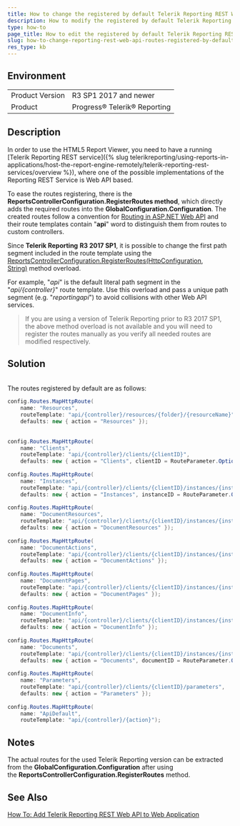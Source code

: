 ```yaml
---
title: How to change the registered by default Telerik Reporting REST Web API routes
description: How to modify the registered by default Telerik Reporting REST Web API routes.
type: how-to
page_title: How to edit the registered by default Telerik Reporting REST Web API routes
slug: how-to-change-reporting-rest-web-api-routes-registered-by-default
res_type: kb
---
```


## Environment
 
<table>
    <tbody>
	    <tr>
	    	<td>Product Version</td>
	    	<td>R3 SP1 2017 and newer</td>
	    </tr>
	    <tr>
	    	<td>Product</td>
	    	<td>Progress® Telerik® Reporting</td>
	    </tr>
    </tbody>
</table>
 
## Description   

In order to use the HTML5 Report Viewer, you need to have a running [Telerik Reporting REST service]({% slug telerikreporting/using-reports-in-applications/host-the-report-engine-remotely/telerik-reporting-rest-services/overview %}), where one of the possible implementations of the Reporting REST Service is Web API based. 
  
To ease the routes registering, there is the **ReportsControllerConfiguration.RegisterRoutes method**, which directly adds the required routes into the **GlobalConfiguration.Configuration**. The created routes follow a convention for [Routing in ASP.NET Web API](http://www.asp.net/web-api/overview/web-api-routing-and-actions/routing-in-aspnet-web-api "Routing in ASP.NET Web API") and their route templates contain "**api**" word to distinguish them from routes to custom controllers.  
  
 Since **Telerik Reporting** **R3 2017 SP1**, it is possible to change the first path segment included in the route template using the [ReportsControllerConfiguration.RegisterRoutes(HttpConfiguration, String)](../m-telerik-reporting-services-webapi-reportscontrollerconfiguration-registerroutes-1) method overload. 

For example, "*api*" is the default literal path segment in the "*api/{controller}*" route template. Use this overload and pass a unique path segment (e.g. "*reportingapi*") to avoid collisions with other Web API services.  
  
> If you are using a version of Telerik Reporting prior to R3 2017 SP1, the above method overload is not available and you will need to register the routes manually as you verify all needed routes are modified respectively.  
  
## Solution 
    
 The routes registered by default are as follows:  

```cs
config.Routes.MapHttpRoute(
    name: "Resources",
    routeTemplate: "api/{controller}/resources/{folder}/{resourceName}",
    defaults: new { action = "Resources" });
 
 
config.Routes.MapHttpRoute(
    name: "Clients",
    routeTemplate: "api/{controller}/clients/{clientID}",
    defaults: new { action = "Clients", clientID = RouteParameter.Optional });
 
config.Routes.MapHttpRoute(
    name: "Instances",
    routeTemplate: "api/{controller}/clients/{clientID}/instances/{instanceID}",
    defaults: new { action = "Instances", instanceID = RouteParameter.Optional });
 
config.Routes.MapHttpRoute(
    name: "DocumentResources",
    routeTemplate: "api/{controller}/clients/{clientID}/instances/{instanceID}/documents/{documentID}/resources/{resourceID}",
    defaults: new { action = "DocumentResources" });
 
config.Routes.MapHttpRoute(
    name: "DocumentActions",
    routeTemplate: "api/{controller}/clients/{clientID}/instances/{instanceID}/documents/{documentID}/actions/{actionID}",
    defaults: new { action = "DocumentActions" });
 
config.Routes.MapHttpRoute(
    name: "DocumentPages",
    routeTemplate: "api/{controller}/clients/{clientID}/instances/{instanceID}/documents/{documentID}/pages/{pageNumber}",
    defaults: new { action = "DocumentPages" });
 
config.Routes.MapHttpRoute(
    name: "DocumentInfo",
    routeTemplate: "api/{controller}/clients/{clientID}/instances/{instanceID}/documents/{documentID}/info",
    defaults: new { action = "DocumentInfo" });
 
config.Routes.MapHttpRoute(
    name: "Documents",
    routeTemplate: "api/{controller}/clients/{clientID}/instances/{instanceID}/documents/{documentID}",
    defaults: new { action = "Documents", documentID = RouteParameter.Optional });
 
config.Routes.MapHttpRoute(
    name: "Parameters",
    routeTemplate: "api/{controller}/clients/{clientID}/parameters",
    defaults: new { action = "Parameters" });
 
config.Routes.MapHttpRoute(
    name: "ApiDefault",
    routeTemplate: "api/{controller}/{action}");
```

## Notes

The actual routes for the used Telerik Reporting version can be extracted from the **GlobalConfiguration.Configuration** after using the **ReportsControllerConfiguration.RegisterRoutes** method.

## See Also

[How To: Add Telerik Reporting REST Web API to Web Application](../telerik-reporting-rest-host-http-service-using-web-hosting)
